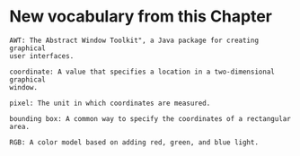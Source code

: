 # New vocabulary from this Chapter 

    AWT: The Abstract Window Toolkit", a Java package for creating graphical
    user interfaces.
    
    coordinate: A value that specifies a location in a two-dimensional graphical
    window.
    
    pixel: The unit in which coordinates are measured.
    
    bounding box: A common way to specify the coordinates of a rectangular
    area.
    
    RGB: A color model based on adding red, green, and blue light.
